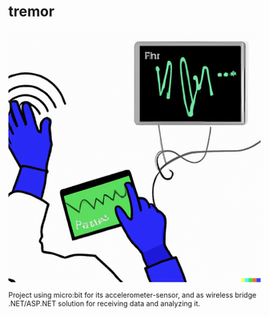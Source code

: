 # tremor
![Generative AI figure of idea](dall-e-figure.png)

Project using micro:bit for its accelerometer-sensor, and as wireless bridge
.NET/ASP.NET solution for receiving data and analyzing it.
